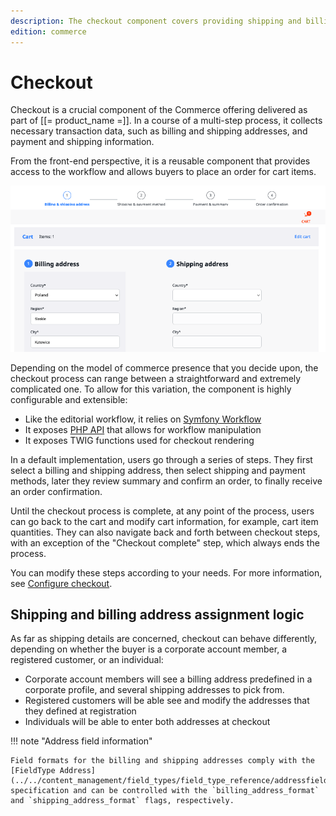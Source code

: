 ```yaml
---
description: The checkout component covers providing shipping and billing addresses, and selecting payment and shipping methods.
edition: commerce
---
```


# Checkout

Checkout is a crucial component of the Commerce offering delivered as part 
of [[= product_name =]].
In a course of a multi-step process, it collects necessary transaction data, such 
as billing and shipping addresses, and payment and shipping information.

From the front-end perspective, it is a reusable component that provides access 
to the workflow and allows buyers to place an order for cart items.

![Address selection stage](img/checkout.png "Checkout stages")

Depending on the model of commerce presence that you decide upon, the checkout 
process can range between a straightforward and extremely complicated one. 
To allow for this variation, the component is highly configurable and extensible:

- Like the editorial workflow, it relies on [Symfony Workflow](../../content_management/workflow/workflow.md) 
- It exposes [PHP API](checkout_api.md) that allows for workflow manipulation
- It exposes TWIG functions used for checkout rendering

In a default implementation, users go through a series of steps.
They first select a billing and shipping address, then select shipping and payment 
methods, later they review summary and confirm an order, to finally receive an order 
confirmation.

Until the checkout process is complete, at any point of the process, users can 
go back to the cart and modify cart information, for example, cart item quantities.
They can also navigate back and forth between checkout steps, with an exception of  the "Checkout complete" step, which always ends the process.

You can modify these steps according to your needs.
For more information, see [Configure checkout](configure_checkout.md).

## Shipping and billing address assignment logic 

As far as shipping details are concerned, checkout can behave differently, depending 
on whether the buyer is a corporate account member, a registered customer, or 
an individual:

- Corporate account members will see a billing address predefined in a corporate profile, and several shipping addresses to pick from.
- Registered customers will be able see and modify the addresses that they defined at registration
- Individuals will be able to enter both addresses at checkout

!!! note "Address field information"

    Field formats for the billing and shipping addresses comply with the [FieldType Address](../../content_management/field_types/field_type_reference/addressfield.md#formats) specification and can be controlled with the `billing_address_format` and `shipping_address_format` flags, respectively.
